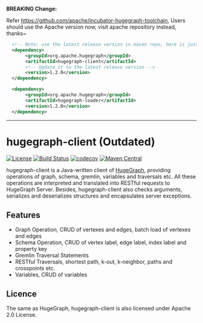 **BREAKING Change:**

Refer https://github.com/apache/incubator-hugegraph-toolchain, Users should use the Apache version now, visit apache repository instead, thanks~

```xml
  <!-- Note: use the latest release version in maven repo, here is just an example -->
  <dependency>
       <groupId>org.apache.hugegraph</groupId>
       <artifactId>hugegraph-client</artifactId>
       <!-- Update it to the latest release version -->
       <version>1.2.0</version>
  </dependency>

  <dependency>
       <groupId>org.apache.hugegraph</groupId>
       <artifactId>hugegraph-loader</artifactId>
       <version>1.2.0</version>
  </dependency>
```

---

# hugegraph-client (**Outdated**)

[![License](https://img.shields.io/badge/license-Apache%202-0E78BA.svg)](https://www.apache.org/licenses/LICENSE-2.0.html)
[![Build Status](https://travis-ci.org/hugegraph/hugegraph-client.svg?branch=master)](https://travis-ci.org/hugegraph/hugegraph-client)
[![codecov](https://codecov.io/gh/hugegraph/hugegraph-client/branch/master/graph/badge.svg)](https://codecov.io/gh/hugegraph/hugegraph-client)
[![Maven Central](https://maven-badges.herokuapp.com/maven-central/com.baidu.hugegraph/hugegraph-client/badge.svg)](https://mvnrepository.com/artifact/com.baidu.hugegraph/hugegraph-client)

hugegraph-client is a Java-written client of [HugeGraph](https://github.com/apache/hugegraph), providing operations of graph, schema, gremlin, variables and traversals etc. All these operations are interpreted and translated into RESTful requests to HugeGraph Server. Besides, hugegraph-client also checks arguments, serializes and deserializes structures and encapsulates server exceptions.

## Features

- Graph Operation, CRUD of vertexes and edges, batch load of vertexes and edges
- Schema Operation, CRUD of vertex label, edge label, index label and property key
- Gremlin Traversal Statements
- RESTful Traversals, shortest path, k-out, k-neighbor, paths and crosspoints etc.
- Variables, CRUD of variables

## Licence
The same as HugeGraph, hugegraph-client is also licensed under Apache 2.0 License.
